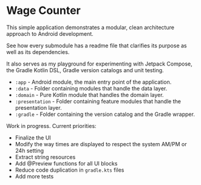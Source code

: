 # Wage Counter
This simple application demonstrates a modular, clean architecture approach to Android development.

See how every submodule has a readme file that clarifies its purpose as well as its dependencies.

It also serves as my playground for experimenting with Jetpack Compose, the Gradle Kotlin DSL, Gradle version catalogs and unit testing.

- `:app` - Android module, the main entry point of the application.
- `:data` - Folder containing modules that handle the data layer.
- `:domain` - Pure Kotlin module that handles the domain layer.
- `:presentation` - Folder containing feature modules that handle the presentation layer.
- `:gradle` - Folder containing the version catalog and the Gradle wrapper.

Work in progress. Current priorities:
- Finalize the UI
- Modify the way times are displayed to respect the system AM/PM or 24h setting
- Extract string resources
- Add @Preview functions for all UI blocks
- Reduce code duplication in `gradle.kts` files
- Add more tests